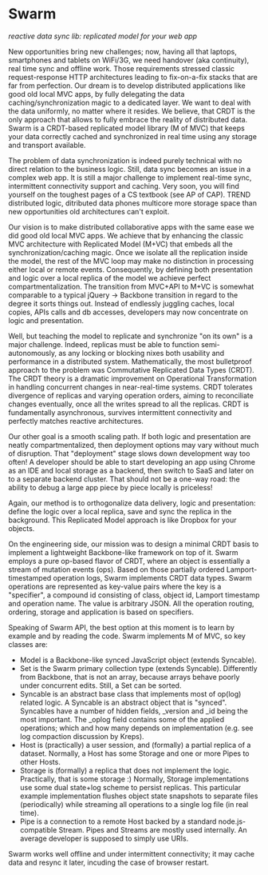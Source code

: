 # Swarm

_reactive data sync lib: replicated model for your web app_

New opportunities bring new challenges; now, having all that laptops, smartphones and tablets on WiFi/3G, we need handover (aka continuity), real time sync and offline work. Those requirements stressed classic request-response HTTP architectures leading to fix-on-a-fix stacks that are far from perfection. Our dream is to develop distributed applications like good old local MVC apps, by fully delegating the data caching/synchronization magic to a dedicated layer. We want to deal with the data uniformly, no matter where it resides. We believe, that CRDT is the only approach that allows to fully embrace the reality of distributed data. Swarm is a CRDT-based replicated model library (M of MVC) that keeps your data correctly cached and synchronized in real time using any storage and transport available.

The problem of data synchronization is indeed purely technical with no direct relation to the business logic. Still, data sync becomes an issue in a complex web app. It is still a major challenge to implement real-time sync, intermittent connectivity support and caching. Very soon, you will find yourself on the toughest pages of a CS textbook (see AP of CAP). TREND distributed logic, ditributed data phones multicore more storage space than new opportunities old architectures can't exploit.

Our vision is to make distributed collaborative apps with the same ease we did good old local MVC apps. We achieve that by enhancing the classic MVC architecture with Replicated Model (M+VC) that embeds all the synchronization/caching magic. Once we isolate all the replication inside the model, the rest of the MVC loop may make no distinction in processing either local or remote events. Consequently, by defining both presentation and logic over a local replica of the model we achieve perfect compartmentalization. The transition from MVC+API to M+VC is somewhat comparable to a typical jQuery → Backbone transition in regard to the degree it sorts things out. Instead of endlessly juggling caches, local copies, APIs calls and db accesses, developers may now concentrate on logic and presentation.

Well, but teaching the model to replicate and synchronize "on its own" is a major challenge. Indeed, replicas must be able to function semi-autonomously, as any locking or blocking nixes both usability and performance in a distributed system. Mathematically, the most bulletproof approach to the problem was Commutative Replicated Data Types (CRDT). The CRDT theory is a dramatic improvement on Operational Transformation in handling concurrent changes in near-real-time systems. CRDT tolerates divergence of replicas and varying operation orders, aiming to reconciliate changes eventually, once all the writes spread to all the replicas. CRDT is fundamentally asynchronous, survives intermittent connectivity and perfectly matches reactive architectures.

Our other goal is a smooth scaling path. If both logic and presentation are neatly compartmentalized, then deployment options may vary without much of disruption. That "deployment" stage slows down development way too often! A developer should be able to start developing an app using Chrome as an IDE and local storage as a backend, then switch to SaaS and later on to a separate backend cluster. That should not be a one-way road: the ability to debug a large app piece by piece locally is priceless!

Again, our method is to orthogonalize data delivery, logic and presentation: define the logic over a local replica, save and sync the replica in the background. This Replicated Model approach is like Dropbox for your objects.

On the engineering side, our mission was to design a minimal CRDT basis to implement a lightweight Backbone-like framework on top of it. Swarm employs a pure op-based flavor of CRDT, where an object is essentially a stream of mutation events (ops). Based on those partially ordered Lamport-timestamped operation logs, Swarm implements CRDT data types. Swarm operations are represented as key-value pairs where the key is a "specifier", a compound id consisting of class, object id, Lamport timestamp and operation name. The value is arbitrary JSON. All the operation routing, ordering, storage and application is based on specifiers.


Speaking of Swarm API, the best option at this moment is to learn by example and by reading the code. Swarm implements M of MVC, so key classes are:

* Model is a Backbone-like synced JavaScript object (extends Syncable).
* Set is the Swarm primary collection type (extends Syncable). Differently from Backbone, that is not an array, because arrays behave poorly under concurrent edits. Still, a Set can be sorted.
* Syncable is an abstract base class that implements most of op(log) related logic. A Syncable is an abstract object that is "synced". Syncables have a number of hidden fields, \_version and \_id being the most important. The \_oplog field contains some of the applied operations; which and how many depends on implementation (e.g. see log compaction discussion by Kreps).
* Host is (practically) a user session, and (formally) a partial replica of a dataset. Normally, a Host has some Storage and one or more Pipes to other Hosts.
* Storage is (formally) a replica that does not implement the logic. Practically, that is some storage :) Normally, Storage implementations use some dual state+log scheme to persist replicas. This particular example implementation flushes object state snapshots to separate files (periodically) while streaming all operations to a single log file (in real time).
* Pipe is a connection to a remote Host backed by a standard node.js-compatible Stream. Pipes and Streams are mostly used internally. An average developer is supposed to simply use URIs.

Swarm works well offline and under intermittent connectivity; it may cache data and resync it later, incuding the case of browser restart. 
